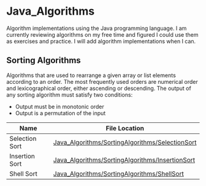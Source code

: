# Java_Algorithms

Algorithm implementations using the Java programming language. I am currently reviewing algorithms on my free time and figured I could
use them as exercises and practice. I will add algorithm implementations when I can. 


## Sorting Algorithms
Algorithms that are used to rearrange a given array or list elements according to an order. The most frequently used orders are numerical order and lexicographical order, either ascending or descending. The output of any sorting algorithm must satisfy two conditions:
- Output must be in monotonic order
- Output is a permutation of the input


| Name | File Location |
| ---- | ------------- |
| Selection Sort | [Java_Algorithms/SortingAlgorithms/SelectionSort](https://github.com/AbstractAvival/Java_Algorithms/blob/master/src/com/company/SortingAlgorithms/SelectionSort.java) |
| Insertion Sort | [Java_Algorithms/SortingAlgorithms/InsertionSort](https://github.com/AbstractAvival/Java_Algorithms/blob/master/src/com/company/SortingAlgorithms/InsertionSort.java) |
| Shell Sort | [Java_Algorithms/SortingAlgorithms/ShellSort](https://github.com/AbstractAvival/Java_Algorithms/blob/master/src/com/company/SortingAlgorithms/ShellSort.java) |
